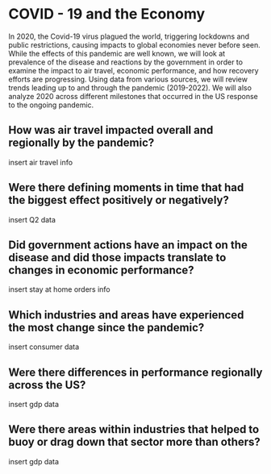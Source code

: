 # COVID - 19 and the Economy
In 2020, the Covid-19 virus plagued the world, triggering lockdowns and public restrictions, causing impacts to global economies never before seen. While the effects of this pandemic are well known, we will look at prevalence of the disease and reactions by the government in order to examine the impact to air travel, 
economic performance, and how recovery efforts are progressing. Using data from various sources, we will review trends leading up to and through the pandemic (2019-2022). We will also analyze 2020 across different milestones that occurred in the US response to the ongoing pandemic.
## How was air travel impacted overall and regionally by the pandemic?
insert air travel info
## Were there defining moments in time that had the biggest effect positively or negatively?
insert Q2 data
## Did government actions have an impact on the disease and did those impacts translate to changes in economic performance?
insert stay at home orders info
## Which industries and areas have experienced the most change since the pandemic?
insert consumer data
## Were there differences in performance regionally across the US?
insert gdp data
## Were there areas within industries that helped to buoy or drag down that sector more than others? 
insert gdp data
